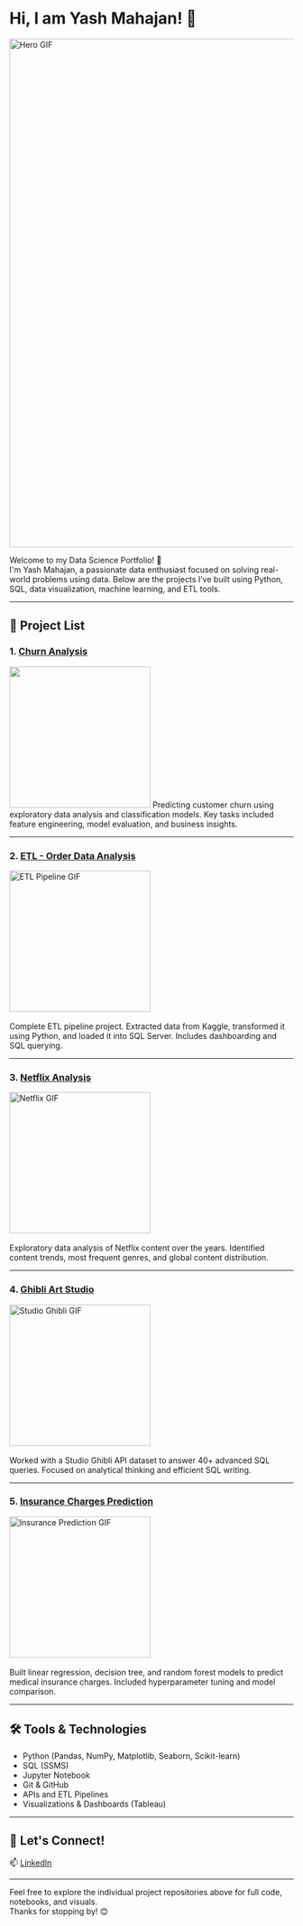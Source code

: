 # Hi, I am Yash Mahajan! 👋

<img src="https://media.giphy.com/media/xT9IgG50Fb7Mi0prBC/giphy.gif" width="900" alt="Hero GIF"/>

Welcome to my Data Science Portfolio! 🚀  
I'm Yash Mahajan, a passionate data enthusiast focused on solving real-world problems using data. Below are the projects I’ve built using Python, SQL, data visualization, machine learning, and ETL tools.

---

## 📂 Project List

### 1. [Churn Analysis](https://github.com/mahajanyash42/Churn-Analysis)  
<img src="https://media.giphy.com/media/RbDKaczqWovIugyJmW/giphy.gif" width="250"/> 
Predicting customer churn using exploratory data analysis and classification models. Key tasks included feature engineering, model evaluation, and business insights.

---

### 2. [ETL - Order Data Analysis](https://github.com/mahajanyash42/ETL--Order-Analysis)  
<img src="https://media.giphy.com/media/v1.Y2lkPTc5MGI3NjExcWt6czZuczZubm8xMTA2dzgyczM4OWQ5b2NkZ2YzODMyMHMxc3RpdiZlcD12MV9naWZzX3NlYXJjaCZjdD1n/KTjDNO6mqo1GZ3lNdf/giphy.gif" width="250" alt="ETL Pipeline GIF"/><br>  
Complete ETL pipeline project. Extracted data from Kaggle, transformed it using Python, and loaded it into SQL Server. Includes dashboarding and SQL querying.

---

### 3. [Netflix Analysis](https://github.com/mahajanyash42/Netflix-Analysis)  
<img src="https://media.giphy.com/media/v1.Y2lkPTc5MGI3NjExaG13b2YyMGx5YXM1MmhnYjN4dHRpZjJ3NWFuOWdjY3hzMW1mbWh0biZlcD12MV9naWZzX3NlYXJjaCZjdD1n/KZe02gpoAj4yVjxKQt/giphy.gif" width="250" alt="Netflix GIF"/><br>  
Exploratory data analysis of Netflix content over the years. Identified content trends, most frequent genres, and global content distribution.

---

### 4. [Ghibli Art Studio](https://github.com/mahajanyash42/Ghibli-Art-Analysiss)  
<img src="https://media.giphy.com/media/v1.Y2lkPTc5MGI3NjExY3MxcHlubWp1ODZ4Zjd0MDZnOW12OG45dHY2d2JocjhwMDlqaDBvNCZlcD12MV9naWZzX3NlYXJjaCZjdD1n/F99PZtJC8Hxm0/giphy.gif" width="250" alt="Studio Ghibli GIF"/><br>  
Worked with a Studio Ghibli API dataset to answer 40+ advanced SQL queries. Focused on analytical thinking and efficient SQL writing.

---

### 5. [Insurance Charges Prediction](https://github.com/mahajanyash42/Medical-Insurance-Charges-Prediction)  
<img src="https://media.giphy.com/media/v1.Y2lkPTc5MGI3NjExeGt2OXQ0YWtxdnplaTJyZTljbGRuZjNxaXg5YzBmYjZteXNhdTdmYSZlcD12MV9naWZzX3NlYXJjaCZjdD1n/3o7TKuFYevgE2b6Mx2/giphy.gif" width="250" alt="Insurance Prediction GIF"/><br>  
Built linear regression, decision tree, and random forest models to predict medical insurance charges. Included hyperparameter tuning and model comparison.

---

## 🛠️ Tools & Technologies

- Python (Pandas, NumPy, Matplotlib, Seaborn, Scikit-learn)  
- SQL (SSMS)  
- Jupyter Notebook  
- Git & GitHub  
- APIs and ETL Pipelines  
- Visualizations & Dashboards (Tableau)

---

## 🔗 Let's Connect!

📫 [LinkedIn](https://www.linkedin.com/in/yashhmahajan/)

---

Feel free to explore the individual project repositories above for full code, notebooks, and visuals.  
Thanks for stopping by! 😊
